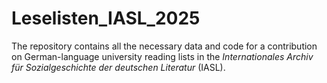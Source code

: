 # Leselisten_IASL_2025
The repository contains all the necessary data and code for a contribution on German-language university reading lists in the *Internationales Archiv für Sozialgeschichte der deutschen Literatur* (IASL).
